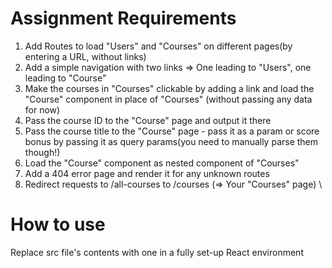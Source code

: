 # Assignment Requirements

1)  Add Routes to load "Users" and "Courses" on different pages(by entering a URL, without links)
2)  Add a simple navigation with two links => One leading to "Users", one leading to "Course"
3)  Make the courses in "Courses" clickable by adding a link and load the "Course" component in place of "Courses"
(without passing any data for now)
4)  Pass the course ID to the "Course" page and output it there
5)  Pass the course title to the "Course" page - pass it as a param or score bonus by passing it as query
	params(you need to manually parse them though!)
6)  Load the "Course" component as nested component of "Courses"
7)  Add a 404 error page and render it for any unknown routes
8)  Redirect requests to /all-courses to /courses (=> Your "Courses" page)
\
# How to use

Replace src file's contents with one in a fully set-up React environment